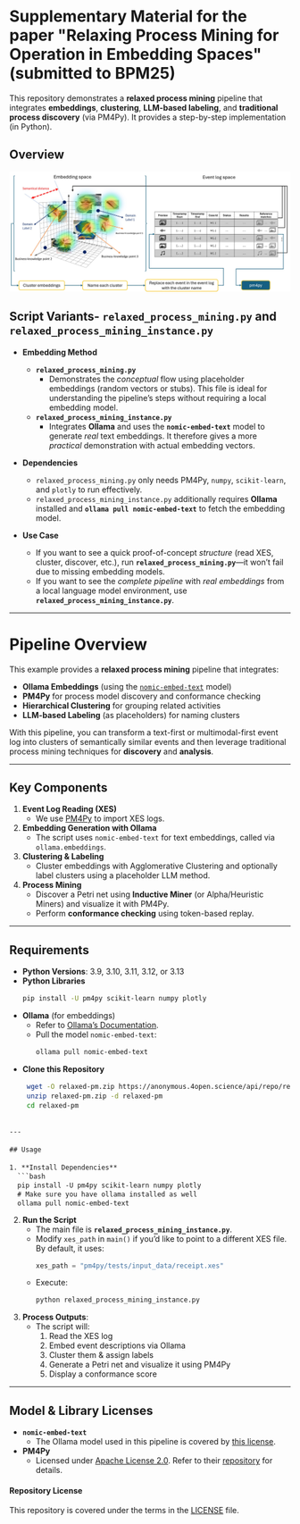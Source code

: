 # Supplementary Material for the paper "Relaxing Process Mining for Operation in Embedding Spaces" (submitted to BPM25)

This repository demonstrates a **relaxed process mining** pipeline that integrates **embeddings**, **clustering**, **LLM-based labeling**, and **traditional process discovery** (via PM4Py). It provides a step-by-step implementation (in Python).

## Overview

![Overview Figure](assets/figure_overview.jpg)


## Script Variants-  `relaxed_process_mining.py` and `relaxed_process_mining_instance.py`

- **Embedding Method**  
  - **`relaxed_process_mining.py`**  
    - Demonstrates the *conceptual* flow using placeholder embeddings (random vectors or stubs). This file is ideal for understanding the pipeline’s steps without requiring a local embedding model.
  - **`relaxed_process_mining_instance.py`**  
    - Integrates **Ollama** and uses the **`nomic-embed-text`** model to generate *real* text embeddings. It therefore gives a more *practical* demonstration with actual embedding vectors.

- **Dependencies**  
  - `relaxed_process_mining.py` only needs PM4Py, `numpy`, `scikit-learn`, and `plotly` to run effectively.
  - `relaxed_process_mining_instance.py` additionally requires **Ollama** installed and **`ollama pull nomic-embed-text`** to fetch the embedding model.

- **Use Case**  
  - If you want to see a quick proof-of-concept *structure* (read XES, cluster, discover, etc.), run **`relaxed_process_mining.py`**—it won’t fail due to missing embedding models.
  - If you want to see the *complete pipeline* with *real embeddings* from a local language model environment, use **`relaxed_process_mining_instance.py`**.

---
# Pipeline Overview

This example provides a **relaxed process mining** pipeline that integrates:
- **Ollama Embeddings** (using the [`nomic-embed-text`](https://ollama.com/library/nomic-embed-text/blobs/c71d239df917) model)  
- **PM4Py** for process model discovery and conformance checking  
- **Hierarchical Clustering** for grouping related activities  
- **LLM-based Labeling** (as placeholders) for naming clusters  

With this pipeline, you can transform a text-first or multimodal-first event log into clusters of semantically similar events and then leverage traditional process mining techniques for **discovery** and **analysis**.

---

## Key Components

1. **Event Log Reading (XES)**  
   - We use [PM4Py](https://github.com/process-intelligence-solutions/pm4py/tree/release) to import XES logs.  
2. **Embedding Generation with Ollama**  
   - The script uses `nomic-embed-text` for text embeddings, called via `ollama.embeddings`.  
3. **Clustering & Labeling**  
   - Cluster embeddings with Agglomerative Clustering and optionally label clusters using a placeholder LLM method.  
4. **Process Mining**  
   - Discover a Petri net using **Inductive Miner** (or Alpha/Heuristic Miners) and visualize it with PM4Py.  
   - Perform **conformance checking** using token-based replay.  

---

## Requirements

- **Python Versions**: 3.9, 3.10, 3.11, 3.12, or 3.13  
- **Python Libraries**  
  ```bash
  pip install -U pm4py scikit-learn numpy plotly
  ```
- **Ollama** (for embeddings)  
  - Refer to [Ollama’s Documentation](https://ollama.ai).  
  - Pull the model `nomic-embed-text`:
    ```bash
    ollama pull nomic-embed-text
    ```
- **Clone this Repository**  
  ```bash
   wget -O relaxed-pm.zip https://anonymous.4open.science/api/repo/relaxed-pm-A7E4/zip
   unzip relaxed-pm.zip -d relaxed-pm
   cd relaxed-pm
 ```

---

## Usage

1. **Install Dependencies**  
   ```bash
   pip install -U pm4py scikit-learn numpy plotly
   # Make sure you have ollama installed as well
   ollama pull nomic-embed-text
   ```
2. **Run the Script**  
   - The main file is **`relaxed_process_mining_instance.py`**.  
   - Modify `xes_path` in `main()` if you’d like to point to a different XES file. By default, it uses:
     ```python
     xes_path = "pm4py/tests/input_data/receipt.xes"
     ```
   - Execute:
     ```bash
     python relaxed_process_mining_instance.py
     ```
3. **Process Outputs**:  
   - The script will:  
     1. Read the XES log  
     2. Embed event descriptions via Ollama  
     3. Cluster them & assign labels  
     4. Generate a Petri net and visualize it using PM4Py  
     5. Display a conformance score  

---

## Model & Library Licenses

- **`nomic-embed-text`**  
  - The Ollama model used in this pipeline is covered by [this license](https://ollama.com/library/nomic-embed-text/blobs/c71d239df917).  
- **PM4Py**  
  - Licensed under [Apache License 2.0](https://github.com/process-intelligence-solutions/pm4py/blob/release/LICENSE). Refer to their [repository](https://github.com/process-intelligence-solutions/pm4py) for details.


#### Repository License

This repository is covered under the terms in the [LICENSE](./LICENSE) file.  